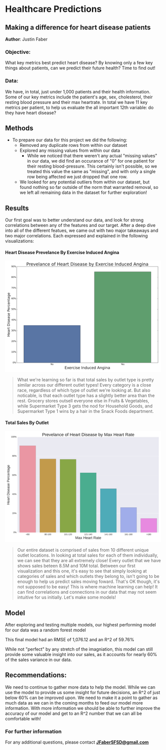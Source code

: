 # Healthcare Predictions
## Making a difference for heart disease patients

**Author**: Justin Faber

### Objective:

What key metrics best predict heart disease? By knowing only a few key things about patients, can we predict their future health? Time to find out! 


### Data:
We have, in total, just under 1,000 patients and their health information. Some of our key metrics include the patient's age, sex, cholesterol, their resting blood pressure and their max heartrate. In total we have 11 key metrics per patient, to help us evaluate the all important 12th variable: do they have heart disease?


## Methods
- To prepare our data for this project we did the following:
  - Removed any duplicate rows from within our dataset
  - Explored any missing values from within our data
    -  While we noticed that there weren't any actual "missing values" in our data, we did find an occurance of "0" for one patient for their resting blood-pressure. This certainly isn't possible, so we treated this value the same as "missing", and with only a single row being affected we just dropped that one row. 
  -  We looked for any potential outliers from within our dataset, but found nothing so far outside of the norm that warranted removal, so we left all remaining data in the dataset for further exploration!

## Results
Our first goal was to better understand our data, and look for strong correlations between any of the features and our target. After a deep dive into all of the different featues, we came out with two major takeaways and two major correlations. Each expressed and explained in the following visualizations:


#### Heart Disease Prevelance By Exercise Induced Angina
![VIZ 1](Heart_Disease_Visual_1.png)

> What we're learning so far is that total sales by outlet type is pretty similar across our different outlet types! Every category is a close race, regardless of which type of outlet we're looking at. But also noticable, is that each outlet type has a slightly better area than the rest. Grocery stores outsell everyone else in Fruits & Vegetables, while Supermarket Type 3 gets the nod for Household Goods, and Supermarket Type 1 wins by a hair in the Snack Foods department. 

#### Total Sales By Outlet
![VIZ 2](Heart_Disease_Visual_2.png)

> Our entire dataset is comprised of sales from 10 different unique outlet locations. In looking at total sales for each of them individually, we can see that they are all extremely close! Every outlet that we have shows sales beteen 8.5M and 10M total. Between our first visualization and this one, it's easy to see that simply looking at categories of sales and which outlets they belong to, isn't going to be enough to help us predict sales moving foward. That's OK though, it's not supposed to be easy! This is where machine learning can help! It can find correlations and connections in our data that may not seem intuitive for us initially. Let's make some models! 

## Model

After exploring and testing multiple models, our highest performing model for our data was a random forest model

This final model had an RMSE of 1,076.12 and an R^2 of 59.76%

While not "perfect" by any stretch of the imagniation, this model can still provide some valuable insight into our sales, as it accounts for nearly 60% of the sales variance in our data. 

## Recommendations:

We need to continue to gather more data to help the model. While we can use the model to provide us some insight for future decisions, an R^2 of just below 60% can be improved upon. We need to make it a point to gather as much data as we can in the coming months to feed our model more information. With more information we should be able to further improve the accuracy of our model and get to an R^2 number that we can all be comfortable with! 



### For further information


For any additional questions, please contact **JFaberSFSD@gmail.com**
